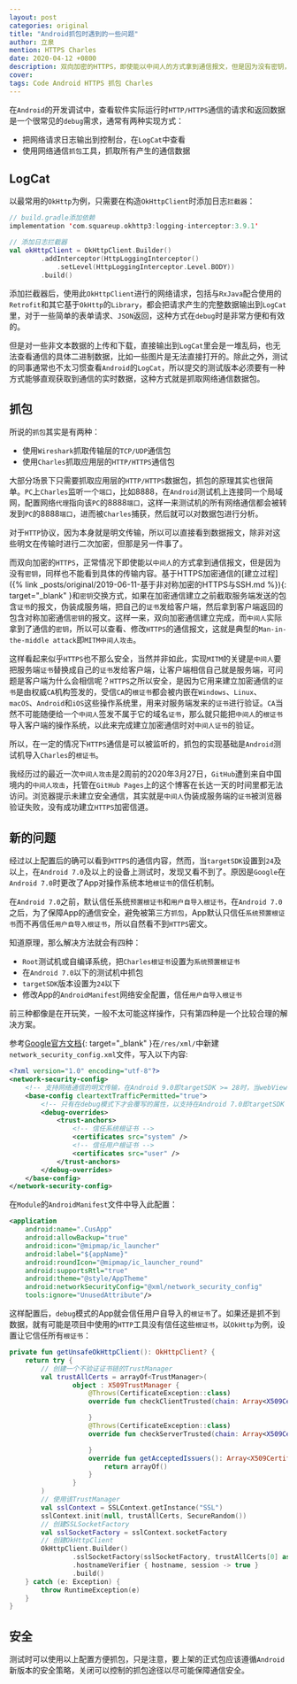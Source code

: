 ```yaml
---
layout: post
categories: original
title: "Android抓包时遇到的一些问题"
author: 立泉
mention: HTTPS Charles
date: 2020-04-12 +0800
description: 双向加密的HTTPS，即使能以中间人的方式拿到通信报文，但是因为没有密钥，同样也不能看到具体的传输内容。基于HTTPS加密通信的建立过程和密钥交换方式，如果在加密通信建立之前截取服务端发送的包含证书的报文，伪装成服务端，把自己的证书发给客户端，然后拿到客户端返回的包含对称加密通信密钥的报文。这样一来，双向加密通信建立完成，而中间人实际拿到了通信的密钥，所以可以查看、修改HTTPS的通信报文，这就是典型的MITM中间人攻击。
cover: 
tags: Code Android HTTPS 抓包 Charles
---
```


在`Android`的开发调试中，查看软件实际运行时`HTTP/HTTPS`通信的请求和返回数据是一个很常见的`debug`需求，通常有两种实现方式：

* 把网络请求日志输出到控制台，在`LogCat`中查看
* 使用网络通信`抓包`工具，抓取所有产生的通信数据

## LogCat

以最常用的`OkHttp`为例，只需要在构造`OkHttpClient`时添加日志`拦截器`：

```kotlin
// build.gradle添加依赖
implementation 'com.squareup.okhttp3:logging-interceptor:3.9.1'

// 添加日志拦截器
val okHttpClient = OkHttpClient.Builder()
        .addInterceptor(HttpLoggingInterceptor()
            .setLevel(HttpLoggingInterceptor.Level.BODY))
        .build()
```

添加拦截器后，使用此`OkHttpClient`进行的网络请求，包括与`RxJava`配合使用的`Retrofit`和其它基于`OkHttp`的`Library`，都会把请求产生的完整数据输出到`LogCat`里，对于一些简单的表单请求、`JSON`返回，这种方式在`debug`时是非常方便和有效的。

但是对一些非文本数据的上传和下载，直接输出到`LogCat`里会是一堆乱码，也无法查看通信的具体二进制数据，比如一些图片是无法直接打开的。除此之外，测试的同事通常也不太习惯查看`Android`的`LogCat`，所以提交的测试版本必须要有一种方式能够直观获取到通信的实时数据，这种方式就是抓取网络通信数据包。

## 抓包

所说的`抓包`其实是有两种：

* 使用`Wireshark`抓取传输层的`TCP/UDP`通信包
* 使用`Charles`抓取应用层的`HTTP/HTTPS`通信包

大部分场景下只需要抓取应用层的`HTTP/HTTPS`数据包，抓包的原理其实也很简单。`PC`上`Charles`监听一个`端口`，比如8888，在`Android`测试机上连接同一个局域网，配置网络`代理`指向该`PC`的8888`端口`，这样一来测试机的所有网络通信都会被转发到`PC`的8888`端口`，进而被`Charles`捕获，然后就可以对数据包进行分析。

对于`HTTP`协议，因为本身就是明文传输，所以可以直接看到数据报文，除非对这些明文在传输时进行二次加密，但那是另一件事了。

而双向加密的`HTTPS`，正常情况下即使能以`中间人`的方式拿到通信报文，但是因为没有`密钥`，同样也不能看到具体的传输内容。基于HTTPS加密通信的[建立过程]({% link _posts/original/2019-06-11-基于非对称加密的HTTPS与SSH.md %}){: target="_blank" }和`密钥`交换方式，如果在加密通信建立之前截取服务端发送的包含`证书`的报文，伪装成服务端，把自己的`证书`发给客户端，然后拿到客户端返回的包含对称加密通信`密钥`的报文。这样一来，双向加密通信建立完成，而`中间人`实际拿到了通信的`密钥`，所以可以查看、修改`HTTPS`的通信报文，这就是典型的`Man-in-the-middle attack`即`MITM中间人攻击`。

这样看起来似乎`HTTPS`也不那么安全，当然并非如此，实现`MITM`的关键是`中间人`要把服务端`证书`替换成自己的`证书`发给客户端，让客户端相信自己就是服务端，可问题是客户端为什么会相信呢？`HTTPS`之所以安全，是因为它用来建立加密通信的`证书`是由权威`CA`机构签发的，受信`CA`的`根证书`都会被内嵌在`Windows`、`Linux`、`macOS`、`Android`和`iOS`这些操作系统里，用来对服务端发来的`证书`进行验证。`CA`当然不可能随便给一个`中间人`签发不属于它的域名`证书`，那么就只能把`中间人`的`根证书`导入客户端的操作系统，以此来完成建立加密通信时对`中间人证书`的验证。

所以，在一定的情况下`HTTPS`通信是可以被监听的，抓包的实现基础是`Android`测试机导入`Charles`的`根证书`。

我经历过的最近一次`中间人攻击`是2周前的2020年3月27日，`GitHub`遭到来自中国境内的`中间人攻击`，托管在`GitHub Pages`上的这个博客在长达一天的时间里都无法访问。浏览器提示未建立安全通信，其实就是`中间人`伪装成服务端的`证书`被浏览器验证失败，没有成功建立`HTTPS`加密信道。


## 新的问题

经过以上配置后的确可以看到`HTTPS`的通信内容，然而，当`targetSDK`设置到`24`及以上，在`Android 7.0`及以上的设备上测试时，发现又看不到了。原因是`Google`在`Android 7.0`时更改了App对操作系统本地`根证书`的信任机制。

在`Android 7.0`之前，默认信任系统`预置根证书`和`用户自导入根证书`，在`Android 7.0`之后，为了保障App的通信安全，避免被第三方`抓包`，App默认只信任`系统预置根证书`而不再信任`用户自导入根证书`，所以自然看不到`HTTPS`密文。

知道原理，那么解决方法就会有四种：

* `Root`测试机或自编译系统，把`Charles根证书`设置为`系统预置根证书`
* 在`Android 7.0`以下的测试机中抓包
* `targetSDK`版本设置为`24`以下
* 修改App的`AndroidManifest`网络安全配置，信任`用户自导入根证书`

前三种都像是在开玩笑，一般不太可能这样操作，只有第四种是一个比较合理的解决方案。

参考[Google官方文档](https://developer.android.com/training/articles/security-config){: target="_blank" }在`/res/xml/`中新建`network_security_config.xml`文件，写入以下内容:

```xml
<?xml version="1.0" encoding="utf-8"?>
<network-security-config>
    <!-- 支持网络通信的明文传输，在Android 9.0即targetSDK >= 28时，当webView访问http站点时，需要配置此项 -->
    <base-config cleartextTrafficPermitted="true">
        <!-- 只有在debug模式下才会覆写的属性，以支持在Android 7.0即targetSDK >= 24时使用用户自导入CA根证书抓包 -->
        <debug-overrides>
            <trust-anchors>
                <!-- 信任系统根证书 -->
                <certificates src="system" />
                <!-- 信任用户根证书 -->
                <certificates src="user" />
            </trust-anchors>
        </debug-overrides>
    </base-config>
</network-security-config>
```

在`Module`的`AndroidManifest`文件中导入此配置：

```xml
<application
    android:name=".CusApp"
    android:allowBackup="true"
    android:icon="@mipmap/ic_launcher"
    android:label="${appName}"
    android:roundIcon="@mipmap/ic_launcher_round"
    android:supportsRtl="true"
    android:theme="@style/AppTheme"
    android:networkSecurityConfig="@xml/network_security_config"
    tools:ignore="UnusedAttribute"/>
```

这样配置后，`debug`模式的App就会信任用户自导入的`根证书`了。如果还是抓不到数据，就有可能是项目中使用的`HTTP`工具没有信任这些`根证书`，以`OkHttp`为例，设置让它信任所有`根证书`：

```kotlin
private fun getUnsafeOkHttpClient(): OkHttpClient? {
    return try {
        // 创建一个不验证证书链的TrustManager
        val trustAllCerts = arrayOf<TrustManager>(
                object : X509TrustManager {
                    @Throws(CertificateException::class)
                    override fun checkClientTrusted(chain: Array<X509Certificate?>?, authType: String?) {

                    }
                    @Throws(CertificateException::class)
                    override fun checkServerTrusted(chain: Array<X509Certificate?>?, authType: String?) {

                    }
                    override fun getAcceptedIssuers(): Array<X509Certificate?>? {
                        return arrayOf()
                    }
                }
        )
        // 使用该TrustManager
        val sslContext = SSLContext.getInstance("SSL")
        sslContext.init(null, trustAllCerts, SecureRandom())
        // 创建SSLSocketFactory
        val sslSocketFactory = sslContext.socketFactory
        // 创建OkHttpClient
        OkHttpClient.Builder()
                .sslSocketFactory(sslSocketFactory, trustAllCerts[0] as X509TrustManager)
                .hostnameVerifier { hostname, session -> true }
                .build()
    } catch (e: Exception) {
        throw RuntimeException(e)
    }
}
```

## 安全

测试时可以使用以上配置方便抓包，只是注意，要上架的正式包应该遵循`Android`新版本的安全策略，关闭可以控制的抓包途径以尽可能保障通信安全。